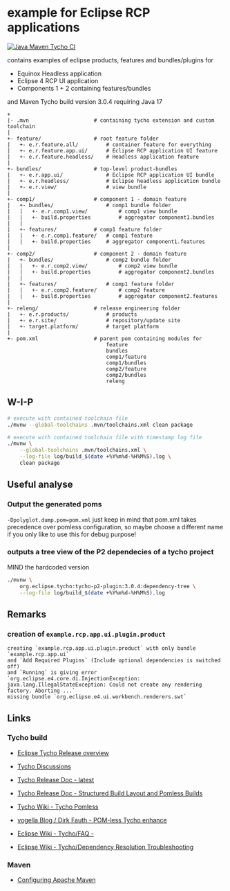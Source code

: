 # example for Eclipse RCP applications

[![Java Maven Tycho CI](https://github.com/klibio/example.pde.rcp/actions/workflows/build.yml/badge.svg)](https://github.com/klibio/example.pde.rcp/actions/workflows/build.yml)

contains examples of eclipse products, features and bundles/plugins for

* Equinox Headless application
* Eclipse 4 RCP UI application
* Components 1 + 2 containing features/bundles

and Maven Tycho build version 3.0.4 requiring Java 17

```
+
|- .mvn                     # containing tycho extension and custom toolchain
|
+- feature/                 # root feature folder
|   +- e.r.feature.all/         # container feature for everything
|   +- e.r.feature.app.ui/      # Eclipse RCP application UI feature
|   +- e.r.feature.headless/    # Headless application feature
|
+- bundles/                 # top-level product-bundles
|   +- e.r.app.ui/              # Eclipse RCP application UI bundle 
|   +- e.r.headless/            # Eclipse headless application bundle 
|   +- e.r.view/                # view bundle
|
+- comp1/                   # component 1 - domain feature
|   +- bundles/                 # comp1 bundle folder
|   |   +- e.r.comp1.view/          # comp1 view bundle
|   |   +- build.properties         # aggregator component1.bundles
|   |
|   +- features/            # comp1 feature folder
|   |   +- e.r.comp1.feature/   # comp1 feature
|   |   +- build.properties     # aggregator component1.features
|
+- comp2/                   # component 2 - domain feature
|   +- bundles/                 # comp2 bundle folder
|   |   +- e.r.comp2.view/          # comp2 view bundle
|   |   +- build.properties         # aggregator component2.bundles
|   |
|   +- features/                # comp1 feature folder
|   |   +- e.r.comp2.feature/       # comp2 feature
|   |   +- build.properties         # aggregator component2.features
|
+- releng/                  # release engineering folder
|   +- e.r.products/            # products
|   +- e.r.site/                # repository/update site
|   +- target.platform/         # target platform
|
+- pom.xml                  # parent pom containing modules for
                                feature
                                bundles
                                comp1/feature
                                comp1/bundles
                                comp2/feature
                                comp2/bundles
                                releng

```

## W-I-P

```bash
# execute with contained toolchain file
./mvnw --global-toolchains .mvn/toolchains.xml clean package

# execute with contained toolchain file with timestamp log file
./mvnw \
    --global-toolchains .mvn/toolchains.xml \
    --log-file log/build_$(date +%Y%m%d-%H%M%S).log \
    clean package
```

## Useful analyse

### Output the generated poms
 `-Dpolyglot.dump.pom=pom.xml` just keep in mind that pom.xml takes precedence over pomless configuration, so maybe choose a different name if you only like to use this for debug purpose!

### outputs a tree view of the P2 dependecies of a tycho project 
MIND the hardcoded version
```bash
./mvnw \
    org.eclipse.tycho:tycho-p2-plugin:3.0.4:dependency-tree \
    --log-file log/build_$(date +%Y%m%d-%H%M%S).log
```

## Remarks

### creation of `example.rcp.app.ui.plugin.product`
    creating `example.rcp.app.ui.plugin.product` with only bundle `example.rcp.app.ui`
    and `Add Required Plugins` (Include optional dependencies is switched off)
    and `Running` is giving error 
    `org.eclipse.e4.core.di.InjectionException: java.lang.IllegalStateException: Could not create any rendering factory. Aborting ...`
    missing bundle `org.eclipse.e4.ui.workbench.renderers.swt`

## Links

### Tycho build

* [Eclipse Tycho Release overview](https://projects.eclipse.org/projects/technology.tycho)
* [Tycho Discussions](https://github.com/eclipse-tycho/tycho/discussions)
* [Tycho Release Doc - latest](https://tycho.eclipseprojects.io/doc/master/StructuredBuild.html)
* [Tycho Release Doc - Structured Build Layout and Pomless Builds](https://tycho.eclipseprojects.io/doc/master/StructuredBuild.html)
* [Tycho Wiki - Tycho Pomless](https://github.com/eclipse-tycho/tycho/wiki/Tycho-Pomless)

* [vogella Blog / Dirk Fauth - POM-less Tycho enhance ](https://www.vogella.com/blog/pom-less-tycho-enhanced/)
* [Eclipse Wiki - Tycho/FAQ  - ](https://wiki.eclipse.org/Tycho/FAQ)
* [Eclipse Wiki - Tycho/Dependency Resolution Troubleshooting](https://wiki.eclipse.org/Tycho/Dependency_Resolution_Troubleshooting)

### Maven

* [Configuring Apache Maven](https://maven.apache.org/configure.html)
